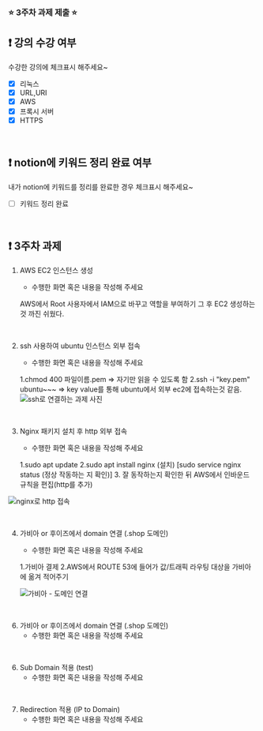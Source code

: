 ### ⭐️ 3주차 과제 제출 ⭐️

## ❗️ 강의 수강 여부
수강한 강의에 체크표시 해주세요~

- [x] 리눅스
- [x] URL,URI
- [x] AWS
- [x] 프록시 서버
- [x] HTTPS

<br>

## ❗️ notion에 키워드 정리 완료 여부
내가 notion에 키워드를 정리를 완료한 경우 체크표시 해주세요~

- [ ] 키워드 정리 완료

<br>

## ❗️ 3주차 과제
1. AWS EC2 인스턴스 생성
   - 수행한 화면 혹은 내용을 작성해 주세요
     
   AWS에서 Root 사용자에서 IAM으로 바꾸고 역할을 부여하기
   그 후 EC2 생성하는 것 까진 쉬웠다. 
<br/>

2. ssh 사용하여 ubuntu 인스턴스 외부 접속
   - 수행한 화면 혹은 내용을 작성해 주세요
     
   1.chmod 400 파일이름.pem  => 자기만 읽을 수 있도록 함
   2.ssh -i "key.pem" ubuntu~~~
     => key value를 통해 ubuntu에서 외부 ec2에 접속하는것 같음.
   ![ssh로 연결하는 과제 사진](https://github.com/HyunminHong619/2023-Server-Study/assets/109195877/2cfe2ae0-0876-44b2-ab6f-3e5a785e2574)



<br/>

3. Nginx 패키지 설치 후 http 외부 접속
   - 수행한 화면 혹은 내용을 작성해 주세요
     
   1.sudo apt update
   2.sudo apt install nginx (설치)
   [sudo service nginx status (정상 작동하는 지 확인)]
   3. 잘 동작하는지 확인한 뒤 AWS에서 인바운드 규칙을 편집(http를 추가)

  ![nginx로 http 접속](https://github.com/HyunminHong619/2023-Server-Study/assets/109195877/9b161976-c3f5-4866-9755-e9634e68755f)


<br/>

4. 가비아 or 후이즈에서 domain 연결 (.shop 도메인)
   - 수행한 화면 혹은 내용을 작성해 주세요
     
   1.가비아 결제
   2.AWS에서 ROUTE 53에 들어가 값/트래픽 라우팅 대상을 가비아에 옮겨 적어주기

   ![가비아 - 도메인 연결](https://github.com/HyunminHong619/2023-Server-Study/assets/109195877/06b7cc5e-b8ab-40d9-aead-9a0b76371c2e)

<br/>


6. 가비아 or 후이즈에서 domain 연결 (.shop 도메인)
   - 수행한 화면 혹은 내용을 작성해 주세요

<br/>

6. Sub Domain 적용 (test)
   - 수행한 화면 혹은 내용을 작성해 주세요

<br/>

7. Redirection 적용 (IP to Domain)
   - 수행한 화면 혹은 내용을 작성해 주세요

<br/>

